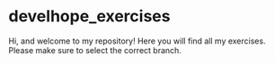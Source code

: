 # develhope_exercises
Hi, and welcome to my repository! Here you will find all my exercises. Please make sure to select the correct branch.
